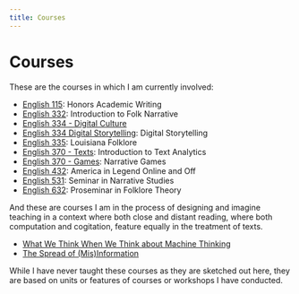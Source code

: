 ```yaml
---
title: Courses
---
```


# Courses

These are the courses in which I am currently involved:

* [English 115](115/index.md): Honors Academic Writing
* [English 332](332/index.md): Introduction to Folk Narrative
* [English 334 - Digital Culture](334-cultures/index.md)
* [English 334 Digital Storytelling](334-storytelling/index.md): Digital Storytelling
* [English 335](courses/335/index.md): Louisiana Folklore
* [English 370 - Texts](370-ta/index.md): Introduction to Text Analytics
* [English 370 - Games](370-games/index.md): Narrative Games
* [English 432](432/index.md): America in Legend Online and Off
* [English 531](531/index.md): Seminar in Narrative Studies
* [English 632](632/index.md): Proseminar in Folklore Theory

And these are courses I am in the process of designing and imagine teaching in a context where both close and distant reading, where both computation and cogitation, feature equally in the treatment of texts.

* [What We Think When We Think about Machine Thinking](qh300/index.md)
* [The Spread of (Mis)Information](qh400/index.md)

While I have never taught these courses as they are sketched out here, they are based on units or features of courses or workshops I have conducted.
